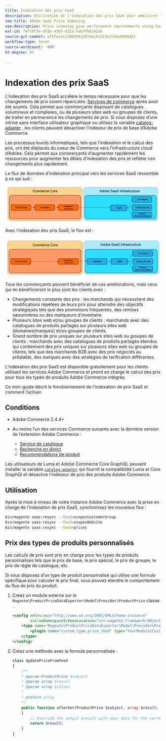 ```yaml
---
title: Indexation des prix SaaS
description: Utilisation de l’indexation des prix SaaS pour améliorer les performances
seo-title: Adobe SaaS Price Indexing
seo-description: Price indexing give performance improvements using SaaS infrastructure
exl-id: 747c0f3e-dfde-4365-812a-5ab7768342ab
source-git-commit: af57acec1208204128feec6c523e3745a9948d51
workflow-type: tm+mt
source-wordcount: '408'
ht-degree: 0%

---
```


# Indexation des prix SaaS

L’indexation des prix SaaS accélère le temps nécessaire pour que les changements de prix soient répercutés. [Services de commerce](../landing/saas.md) après avoir été soumis. Cela permet aux commerçants disposant de catalogues volumineux et complexes, ou de plusieurs sites web ou groupes de clients, de traiter en permanence les changements de prix.
Si vous disposez d’une vitrine sans interface utilisateur graphique ou utilisez la variable [catalog-adapter](./catalog-adapter.md) , les clients peuvent désactiver l’indexeur de prix de base d’Adobe Commerce.

Les processus lourds informatiques, tels que l’indexation et le calcul des prix, ont été déplacés du coeur de Commerce vers l’infrastructure cloud d’Adobe. Cela permet aux commerçants d’augmenter rapidement les ressources pour augmenter les délais d’indexation des prix et refléter ces changements plus rapidement.

Le flux de données d’indexation principal vers les services SaaS ressemble à ce qui suit :

![Flux de données par défaut](assets/old_way.png)

Avec l’indexation des prix SaaS, le flux est :

![Flux de données d’indexation de prix SaaS](assets/new_way.png)

Tous les commerçants peuvent bénéficier de ces améliorations, mais ceux qui en bénéficieront le plus sont les clients avec :

* Changements constants des prix : les marchands qui nécessitent des modifications répétées de leurs prix pour atteindre des objectifs stratégiques tels que des promotions fréquentes, des remises saisonnières ou des marqueurs d’inventaire.
* Plusieurs sites web et/ou groupes de clients : marchands avec des catalogues de produits partagés sur plusieurs sites web (domaines/marques) et/ou groupes de clients.
* Grand nombre de prix uniques sur plusieurs sites web ou groupes de clients : marchands avec des catalogues de produits partagés étendus qui contiennent des prix uniques sur plusieurs sites web ou groupes de clients, tels que des marchands B2B avec des prix négociés au préalable, des marques avec des stratégies de tarification différentes.

L’indexation des prix SaaS est disponible gratuitement pour les clients utilisant les services Adobe Commerce et prend en charge le calcul des prix pour tous les types de produits Adobe Commerce intégrés.

Ce mini-guide décrit le fonctionnement de l’indexation de prix SaaS et comment l’activer.

## Conditions

* Adobe Commerce 2.4.4+
* Au moins l’un des services Commerce suivants avec la dernière version de l’extension Adobe Commerce :

   * [Service de catalogue](../catalog-service/overview.md)
   * [Recherche en direct](../live-search/guide-overview.md)
   * [Recommendations de produit](../product-recommendations/guide-overview.md)

Les utilisateurs de Luma et Adobe Commerce Core GraphQL peuvent installer la variable [`catalog-adapter`](catalog-adapter.md) qui fournit la compatibilité Luma et Core GraphQl et désactive l’indexeur de prix des produits Adobe Commerce.

## Utilisation

Après la mise à niveau de votre instance Adobe Commerce avec la prise en charge de l’indexation de prix SaaS, synchronisez les nouveaux flux :

```bash
bin/magento saas:resync --feed=scopesCustomerGroup
bin/magento saas:resync --feed=scopesWebsite
bin/magento saas:resync --feed=prices
```

## Prix des types de produits personnalisés

Les calculs de prix sont pris en charge pour les types de produits personnalisés tels que le prix de base, le prix spécial, le prix de groupe, le prix de règle de catalogue, etc.

Si vous disposez d’un type de produit personnalisé qui utilise une formule spécifique pour calculer le prix final, vous pouvez étendre le comportement du flux de prix du produit.

1. Créez un module externe sur le `Magento\ProductPriceDataExporter\Model\Provider\ProductPrice` classe .

   ```xml
   <config xmlns:xsi="http://www.w3.org/2001/XMLSchema-instance"
           xsi:noNamespaceSchemaLocation="urn:magento:framework:ObjectManager/etc/config.xsd">
       <type name="Magento\ProductPriceDataExporter\Model\Provider\ProductPrice">
           <plugin name="custom_type_price_feed" type="YourModule\CustomProductType\Plugin\UpdatePriceFromFeed" />
       </type>
   </config>
   ```

1. Créez une méthode avec la formule personnalisée :

   ```php
   class UpdatePriceFromFeed
   {
       /**
       * @param ProductPrice $subject
       * @param array $result
       * @param array $values
       *
       * @return array
       */
       public function afterGet(ProductPrice $subject, array $result, array $values) : array
       {
           // Override the output $result with your data for the corresponding products (see original method for details) 
           return $result;
       }
   }
   ```
